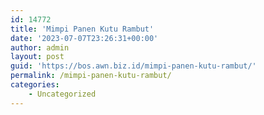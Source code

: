 ```yaml
---
id: 14772
title: 'Mimpi Panen Kutu Rambut'
date: '2023-07-07T23:26:31+00:00'
author: admin
layout: post
guid: 'https://bos.awn.biz.id/mimpi-panen-kutu-rambut/'
permalink: /mimpi-panen-kutu-rambut/
categories:
    - Uncategorized
---
```


